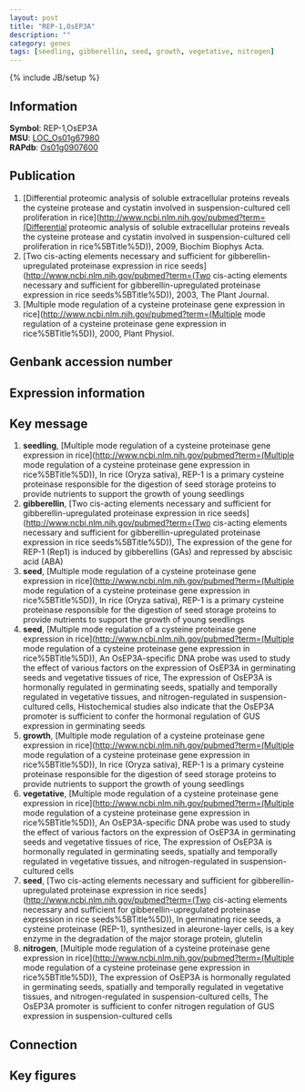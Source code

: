 ```yaml
---
layout: post
title: "REP-1,OsEP3A"
description: ""
category: genes
tags: [seedling, gibberellin, seed, growth, vegetative, nitrogen]
---
```

{% include JB/setup %}

## Information
__Symbol__: REP-1,OsEP3A  
__MSU__: [LOC_Os01g67980](http://rice.plantbiology.msu.edu/cgi-bin/ORF_infopage.cgi?orf=LOC_Os01g67980)  
__RAPdb__: [Os01g0907600](http://rapdb.dna.affrc.go.jp/viewer/gbrowse_details/irgsp1?name=Os01g0907600)  

## Publication
1. [Differential proteomic analysis of soluble extracellular proteins reveals the cysteine protease and cystatin involved in suspension-cultured cell proliferation in rice](http://www.ncbi.nlm.nih.gov/pubmed?term=(Differential proteomic analysis of soluble extracellular proteins reveals the cysteine protease and cystatin involved in suspension-cultured cell proliferation in rice%5BTitle%5D)), 2009, Biochim Biophys Acta.
2. [Two cis-acting elements necessary and sufficient for gibberellin-upregulated proteinase expression in rice seeds](http://www.ncbi.nlm.nih.gov/pubmed?term=(Two cis-acting elements necessary and sufficient for gibberellin-upregulated proteinase expression in rice seeds%5BTitle%5D)), 2003, The Plant Journal.
3. [Multiple mode regulation of a cysteine proteinase gene expression in rice](http://www.ncbi.nlm.nih.gov/pubmed?term=(Multiple mode regulation of a cysteine proteinase gene expression in rice%5BTitle%5D)), 2000, Plant Physiol.

## Genbank accession number

## Expression information

## Key message
1. __seedling__, [Multiple mode regulation of a cysteine proteinase gene expression in rice](http://www.ncbi.nlm.nih.gov/pubmed?term=(Multiple mode regulation of a cysteine proteinase gene expression in rice%5BTitle%5D)),  In rice (Oryza sativa), REP-1 is a primary cysteine proteinase responsible for the digestion of seed storage proteins to provide nutrients to support the growth of young seedlings
2. __gibberellin__, [Two cis-acting elements necessary and sufficient for gibberellin-upregulated proteinase expression in rice seeds](http://www.ncbi.nlm.nih.gov/pubmed?term=(Two cis-acting elements necessary and sufficient for gibberellin-upregulated proteinase expression in rice seeds%5BTitle%5D)),  The expression of the gene for REP-1 (Rep1) is induced by gibberellins (GAs) and repressed by abscisic acid (ABA)
3. __seed__, [Multiple mode regulation of a cysteine proteinase gene expression in rice](http://www.ncbi.nlm.nih.gov/pubmed?term=(Multiple mode regulation of a cysteine proteinase gene expression in rice%5BTitle%5D)),  In rice (Oryza sativa), REP-1 is a primary cysteine proteinase responsible for the digestion of seed storage proteins to provide nutrients to support the growth of young seedlings
4. __seed__, [Multiple mode regulation of a cysteine proteinase gene expression in rice](http://www.ncbi.nlm.nih.gov/pubmed?term=(Multiple mode regulation of a cysteine proteinase gene expression in rice%5BTitle%5D)),  An OsEP3A-specific DNA probe was used to study the effect of various factors on the expression of OsEP3A in germinating seeds and vegetative tissues of rice, The expression of OsEP3A is hormonally regulated in germinating seeds, spatially and temporally regulated in vegetative tissues, and nitrogen-regulated in suspension-cultured cells, Histochemical studies also indicate that the OsEP3A promoter is sufficient to confer the hormonal regulation of GUS expression in germinating seeds
5. __growth__, [Multiple mode regulation of a cysteine proteinase gene expression in rice](http://www.ncbi.nlm.nih.gov/pubmed?term=(Multiple mode regulation of a cysteine proteinase gene expression in rice%5BTitle%5D)),  In rice (Oryza sativa), REP-1 is a primary cysteine proteinase responsible for the digestion of seed storage proteins to provide nutrients to support the growth of young seedlings
6. __vegetative__, [Multiple mode regulation of a cysteine proteinase gene expression in rice](http://www.ncbi.nlm.nih.gov/pubmed?term=(Multiple mode regulation of a cysteine proteinase gene expression in rice%5BTitle%5D)),  An OsEP3A-specific DNA probe was used to study the effect of various factors on the expression of OsEP3A in germinating seeds and vegetative tissues of rice, The expression of OsEP3A is hormonally regulated in germinating seeds, spatially and temporally regulated in vegetative tissues, and nitrogen-regulated in suspension-cultured cells
7. __seed__, [Two cis-acting elements necessary and sufficient for gibberellin-upregulated proteinase expression in rice seeds](http://www.ncbi.nlm.nih.gov/pubmed?term=(Two cis-acting elements necessary and sufficient for gibberellin-upregulated proteinase expression in rice seeds%5BTitle%5D)), In germinating rice seeds, a cysteine proteinase (REP-1), synthesized in aleurone-layer cells, is a key enzyme in the degradation of the major storage protein, glutelin
8. __nitrogen__, [Multiple mode regulation of a cysteine proteinase gene expression in rice](http://www.ncbi.nlm.nih.gov/pubmed?term=(Multiple mode regulation of a cysteine proteinase gene expression in rice%5BTitle%5D)),  The expression of OsEP3A is hormonally regulated in germinating seeds, spatially and temporally regulated in vegetative tissues, and nitrogen-regulated in suspension-cultured cells, The OsEP3A promoter is sufficient to confer nitrogen regulation of GUS expression in suspension-cultured cells

## Connection

## Key figures


